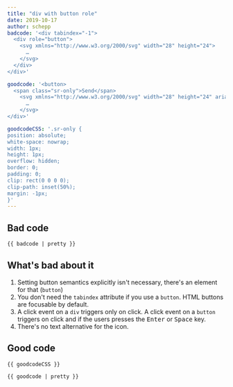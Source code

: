 ```yaml
---
title: "div with button role"
date: 2019-10-17
author: schepp
badcode: '<div tabindex="-1">
  <div role="button">
    <svg xmlns="http://www.w3.org/2000/svg" width="28" height="24">
      …
    </svg>
  </div>
</div>'

goodcode: '<button>
  <span class="sr-only">Send</span>
    <svg xmlns="http://www.w3.org/2000/svg" width="28" height="24" aria-hidden="true">
      …
    </svg>
</div>'

goodcodeCSS: '.sr-only {
position: absolute;
white-space: nowrap;
width: 1px;
height: 1px;
overflow: hidden;
border: 0;
padding: 0;
clip: rect(0 0 0 0);
clip-path: inset(50%);
margin: -1px;
}'
---
```


<div class="section">

## Bad code

```html
{{ badcode | pretty }}
```
</div>

<div class="section">

## What's bad about it

1. Setting button semantics explicitly isn't necessary, there's an element for that (`button`)
1. You don't need the `tabindex` attribute if you use a `button`. HTML buttons are focusable by default.
1. A click event on a `div` triggers only on click. A click event on a `button` triggers on click and if the users presses the <kbd>Enter</kbd> or <kbd>Space</kbd> key.
1. There's no text alternative for the icon.
</div>

<div class="section">

## Good code

```css
{{ goodcodeCSS }}
```

```html
{{ goodcode | pretty }}
```
</div>


